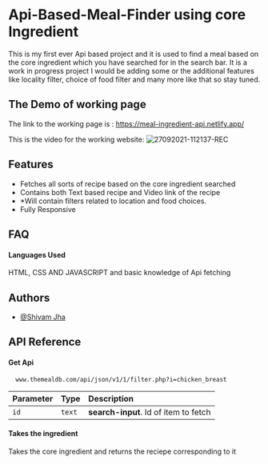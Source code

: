 
# Api-Based-Meal-Finder using core Ingredient

This is my first ever Api based project and it is used to find a meal based on the core ingredient which you have searched for in the search bar. It is a work in progress project I would be adding some or the additional features like locality filter, choice of food filter and many more like that so stay tuned.  
## The Demo of working page

The link to the working page is : https://meal-ingredient-api.netlify.app/

This is the video for the working website: 
![27092021-112137-REC](https://user-images.githubusercontent.com/71783722/134852717-a3e8198d-bff4-4d2f-97d2-dd6a508c26f6.gif)




## Features

- Fetches all sorts of recipe based on the core ingredient searched  
- Contains both Text based recipe and Video link of the recipe
- *Will contain filters related to location and food choices.
- Fully Responsive 



  
## FAQ

#### Languages Used

HTML, CSS AND JAVASCRIPT and basic knowledge of Api fetching



## Authors

- [@Shivam Jha](https://github.com/shivam-jha2712)

  
## API Reference

#### Get Api

```http
  www.themealdb.com/api/json/v1/1/filter.php?i=chicken_breast
```

| Parameter | Type     | Description                       |
| :-------- | :------- | :-------------------------------- |
| `id`      | `text` | **search-input**. Id of item to fetch |

#### Takes the ingredient

Takes the core ingredient and returns the reciepe corresponding to it

  